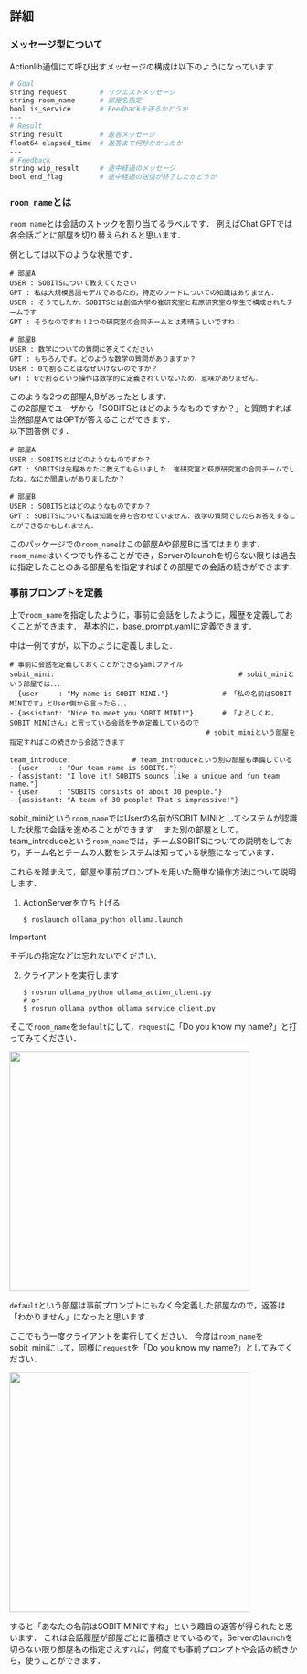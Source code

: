 ## 詳細

### メッセージ型について

Actionlib通信にて呼び出すメッセージの構成は以下のようになっています．
```sh
# Goal
string request        # リクエストメッセージ
string room_name      # 部屋名指定
bool is_service       # Feedbackを送るかどうか
---
# Result
string result         # 返答メッセージ
float64 elapsed_time  # 返答まで何秒かかったか
---
# Feedback
string wip_result     # 途中経過のメッセージ
bool end_flag         # 途中経過の送信が終了したかどうか
```


### `room_name`とは

`room_name`とは会話のストックを割り当てるラベルです．
例えばChat GPTでは各会話ごとに部屋を切り替えられると思います．

例としては以下のような状態です．

```console
# 部屋A
USER : SOBITSについて教えてください
GPT : 私は大規模言語モデルであるため，特定のワードについての知識はありません．
USER : そうでしたか．SOBITSとは創価大学の崔研究室と萩原研究室の学生で構成されたチームです
GPT : そうなのですね！2つの研究室の合同チームとは素晴らしいですね！

# 部屋B
USER : 数学についての質問に答えてください
GPT : もちろんです。どのような数学の質問がありますか？
USER : 0で割ることはなぜいけないのですか？
GPT : 0で割るという操作は数学的に定義されていないため、意味がありません．
```

このような2つの部屋A,Bがあったとします．\
この2部屋でユーザから「SOBITSとはどのようなものですか？」と質問すれば当然部屋AではGPTが答えることができます．\
以下回答例です．

```console
# 部屋A
USER : SOBITSとはどのようなものですか？
GPT : SOBITSは先程あなたに教えてもらいました．崔研究室と萩原研究室の合同チームでしたね．なにか間違いがありましたか？

# 部屋B
USER : SOBITSとはどのようなものですか？
GPT : SOBITSについて私は知識を持ち合わせていません．数学の質問でしたらお答えすることができるかもしれません．
```

このパッケージでの`room_name`はこの部屋Aや部屋Bに当てはまります．\
`room_name`はいくつでも作ることができ，Serverのlaunchを切らない限りは過去に指定したことのある部屋名を指定すればその部屋での会話の続きができます．


### 事前プロンプトを定義

上で`room_name`を指定したように，事前に会話をしたように，履歴を定義しておくことができます．
基本的に，[base_prompt.yaml](prompt/base_prompt.yaml)に定義できます．

中は一例ですが，以下のように定義しました．

```console
# 事前に会話を定義しておくことができるyamlファイル
sobit_mini:                                             # sobit_miniという部屋では．．．
- {user     : "My name is SOBIT MINI."}             # 「私の名前はSOBIT MINIです」とUser側から言ったら，，，  
- {assistant: "Nice to meet you SOBIT MINI!"}       # 「よろしくね，SOBIT MINIさん」と言っている会話を予め定義しているので
                                                # sobit_miniという部屋を指定すればこの続きから会話できます

team_introduce:               # team_introduceという別の部屋も準備している
- {user     : "Our team name is SOBITS."}
- {assistant: "I love it! SOBITS sounds like a unique and fun team name."}
- {user     : "SOBITS consists of about 30 people."}
- {assistant: "A team of 30 people! That's impressive!"}
```

sobit_miniという`room_name`ではUserの名前がSOBIT MINIとしてシステムが認識した状態で会話を進めることができます．
また別の部屋として，team_introduceという`room_name`では，チームSOBITSについての説明をしており，チーム名とチームの人数をシステムは知っている状態になっています．

これらを踏まえて，部屋や事前プロンプトを用いた簡単な操作方法について説明します．

1. ActionServerを立ち上げる
    ```console
    $ roslaunch ollama_python ollama.launch
    ```
> [!IMPORTANT]
> モデルの指定などは忘れないでください．

2. クライアントを実行します
    ```console
    $ rosrun ollama_python ollama_action_client.py
    # or
    $ rosrun ollama_python ollama_service_client.py
    ```

そこで`room_name`を`default`にして，`request`に「Do you know my name?」と打ってみてください．

<div align="left">
<img src="img/default_result.png" height="420">
</div>

`default`という部屋は事前プロンプトにもなく今定義した部屋なので，返答は「わかりません」になったと思います．

ここでもう一度クライアントを実行してください．
今度は`room_name`をsobit_miniにして，同様に`request`を「Do you know my name?」としてみてください．

<div align="left">
<img src="img/sobit_mini_result.png" height="420">
</div>

すると「あなたの名前はSOBIT MINIですね」という趣旨の返答が得られたと思います．
これは会話履歴が部屋ごとに蓄積させているので，Serverのlaunchを切らない限り部屋名の指定さえすれば，何度でも事前プロンプトや会話の続きから，使うことができます．
